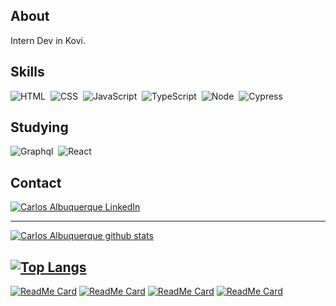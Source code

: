 ##  About
Intern Dev in Kovi.

## Skills
![HTML](https://img.shields.io/badge/-HTML-F00?style=flat&logoColor=fff&logo=html5)&nbsp;
![CSS](https://img.shields.io/badge/-CSS-00F?style=flat&logoColor=fff&logo=css3)&nbsp;
![JavaScript](https://img.shields.io/badge/-JavaScript-FEAE32?style=flat&logoColor=fff&logo=javascript)&nbsp;
![TypeScript](https://img.shields.io/badge/-TypeScript-007ACC?style=flat&logoColor=fff&logo=typescript)&nbsp;
![Node](https://img.shields.io/badge/-Node.js-5B9856?style=flat&logoColor=fff&logo=node.js)&nbsp;
![Cypress](https://img.shields.io/badge/-Cypress-111111?style=flat&logoColor=fff&logo=cypress)&nbsp;

## Studying
![Graphql](https://img.shields.io/badge/-Graphql-e10098?style=flat&logoColor=fff&logo=graphql)&nbsp;
![React](https://img.shields.io/badge/-React.js-000000?style=flat&&logo=React)&nbsp;

## Contact
[![Carlos Albuquerque LinkedIn](https://img.shields.io/badge/-LinkedIn-000000?style=flat&&logo=LinkedIn)](https://www.linkedin.com/in/carlos-albuquerque-639611162/)

---
[![Carlos Albuquerque github stats](https://github-readme-stats.vercel.app/api?username=CarlosAlbuquerque&count_private=true&show_icons=true&theme=blueberry)](https://github.com/CarlosAlbuquerque/github-readme-stats)

[![Top Langs](https://github-readme-stats.vercel.app/api/top-langs/?username=CarlosAlbuquerque&layout=compact&theme=blueberry)](https://github.com/anuraghazra/github-readme-stats)
---
[![ReadMe Card](https://github-readme-stats.vercel.app/api/pin/?username=CarlosAlbuquerque&repo=bootcampRocketseat&theme=blueberry)](https://github.com/CarlosAlbuquerque/bootcampRocketseat)
[![ReadMe Card](https://github-readme-stats.vercel.app/api/pin/?username=CarlosAlbuquerque&repo=games&theme=blueberry)](https://github.com/CarlosAlbuquerque/games)
[![ReadMe Card](https://github-readme-stats.vercel.app/api/pin/?username=CarlosAlbuquerque&repo=projectsDiscoverMarathon&theme=blueberry)](https://github.com/CarlosAlbuquerque/projectsDiscoverMarathon)
[![ReadMe Card](https://github-readme-stats.vercel.app/api/pin/?username=CarlosAlbuquerque&repo=programmingCourses&theme=blueberry)](https://github.com/CarlosAlbuquerque/programmingCourses)
